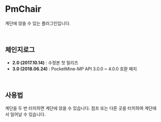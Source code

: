 # PmChair
계단에 앉을 수 있는 플러그인입니다.

<br>

## 체인지로그
* **2.0 (2017.10.14)** : 수정본 첫 릴리즈
* **3.0 (2018.06.24)** : PocketMine-MP API 3.0.0 ~ 4.0.0 호환 패치

<br>

## 사용법
계단을 두 번 터치하면 계단에 앉을 수 있습니다.
점프 또는 다른 곳을 터치하여 계단에서 일어날 수 있습니다.
